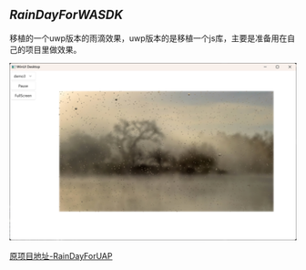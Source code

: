
## ***RainDayForWASDK***

移植的一个uwp版本的雨滴效果，uwp版本的是移植一个js库，主要是准备用在自己的项目里做效果。

![RainDayForWASDK](/Images/RainDayForWASDK.png)

[原项目地址-RainDayForUAP](https://github.com/Neilxzn/RainDayForUAP)